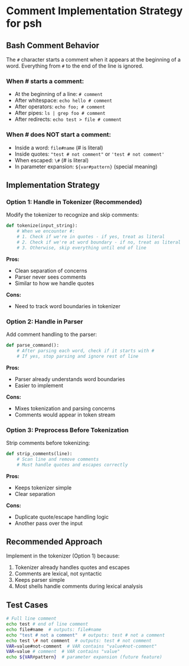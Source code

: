# Comment Implementation Strategy for psh

## Bash Comment Behavior

The `#` character starts a comment when it appears at the beginning of a word. Everything from `#` to the end of the line is ignored.

### When # starts a comment:
- At the beginning of a line: `# comment`
- After whitespace: `echo hello # comment`
- After operators: `echo foo; # comment`
- After pipes: `ls | grep foo # comment`
- After redirects: `echo test > file # comment`

### When # does NOT start a comment:
- Inside a word: `file#name` (# is literal)
- Inside quotes: `"test # not comment"` or `'test # not comment'`
- When escaped: `\#` (# is literal)
- In parameter expansion: `${var#pattern}` (special meaning)

## Implementation Strategy

### Option 1: Handle in Tokenizer (Recommended)
Modify the tokenizer to recognize and skip comments:

```python
def tokenize(input_string):
    # When we encounter #:
    # 1. Check if we're in quotes - if yes, treat as literal
    # 2. Check if we're at word boundary - if no, treat as literal  
    # 3. Otherwise, skip everything until end of line
```

**Pros:**
- Clean separation of concerns
- Parser never sees comments
- Similar to how we handle quotes

**Cons:**
- Need to track word boundaries in tokenizer

### Option 2: Handle in Parser
Add comment handling to the parser:

```python
def parse_command():
    # After parsing each word, check if it starts with #
    # If yes, stop parsing and ignore rest of line
```

**Pros:**
- Parser already understands word boundaries
- Easier to implement

**Cons:**
- Mixes tokenization and parsing concerns
- Comments would appear in token stream

### Option 3: Preprocess Before Tokenization
Strip comments before tokenizing:

```python
def strip_comments(line):
    # Scan line and remove comments
    # Must handle quotes and escapes correctly
```

**Pros:**
- Keeps tokenizer simple
- Clear separation

**Cons:**
- Duplicate quote/escape handling logic
- Another pass over the input

## Recommended Approach

Implement in the tokenizer (Option 1) because:
1. Tokenizer already handles quotes and escapes
2. Comments are lexical, not syntactic
3. Keeps parser simple
4. Most shells handle comments during lexical analysis

## Test Cases

```bash
# Full line comment
echo test # end of line comment
echo file#name  # outputs: file#name
echo "test # not a comment"  # outputs: test # not a comment
echo test \# not comment  # outputs: test # not comment
VAR=value#not-comment  # VAR contains "value#not-comment"
VAR=value # comment  # VAR contains "value"
echo ${VAR#pattern}  # parameter expansion (future feature)
```